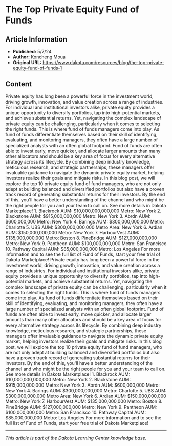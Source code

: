 # The Top Private Equity Fund of Funds

## Article Information
- **Published:** 5/7/24
- **Author:** Koncheng Moua
- **Original URL:** https://www.dakota.com/resources/blog/the-top-private-equity-fund-of-funds-1

## Content

Private equity has long been a powerful force in the investment world, driving growth, innovation, and value creation across a range of industries. For individual and institutional investors alike, private equity provides a unique opportunity to diversify portfolios, tap into high-potential markets, and achieve substantial returns. Yet, navigating the complex landscape of private equity can be challenging, particularly when it comes to selecting the right funds. This is where fund of funds managers come into play. As fund of funds differentiate themselves based on their skill of identifying, evaluating, and monitoring managers, they often have a large number of specialized analysts with an often global footprint. Fund of funds are often able to invest early, move quicker, and allocate larger amounts than many other allocators and should be a key area of focus for every alternative strategy across its lifecycle. By combining deep industry knowledge, meticulous research, and strategic partnerships, these managers offer invaluable guidance to navigate the dynamic private equity market, helping investors realize their goals and mitigate risks. In this blog post, we will explore the top 10 private equity fund of fund managers, who are not only adept at building balanced and diversified portfolios but also have a proven track record of generating substantial returns for their investors. By the end of this, you'll have a better understanding of the channel and who might be the right people for you and your team to call on. See more details in Dakota Marketplace! 1. Blackrock AUM: $10,000,000,000,000 Metro: New York 2. Blackstone AUM: $915,000,000,000 Metro: New York 3. Abrdn AUM: $600,000,000 Metro: New York 4. Barings AUM: $300,000,000,000 Metro: Charlotte 5. UBS AUM: $300,000,000,000 Metro Area: New York 6. Ardian AUM: $150,000,000,000 Metro: New York 7. HarbourVest AUM: $135,000,000,000 Metro: Boston 8. PineBridge AUM: $127,000,000,000 Metro: New York 9. Pantheon AUM: $100,000,000,000 Metro: San Francisco 10. Pathway Capital AUM: $85,000,000,000 Metro: Los Angeles For more information and to see the full list of Fund of Funds, start your free trial of Dakota Marketplace! Private equity has long been a powerful force in the investment world, driving growth, innovation, and value creation across a range of industries. For individual and institutional investors alike, private equity provides a unique opportunity to diversify portfolios, tap into high-potential markets, and achieve substantial returns. Yet, navigating the complex landscape of private equity can be challenging, particularly when it comes to selecting the right funds. This is where fund of funds managers come into play. As fund of funds differentiate themselves based on their skill of identifying, evaluating, and monitoring managers, they often have a large number of specialized analysts with an often global footprint. Fund of funds are often able to invest early, move quicker, and allocate larger amounts than many other allocators and should be a key area of focus for every alternative strategy across its lifecycle. By combining deep industry knowledge, meticulous research, and strategic partnerships, these managers offer invaluable guidance to navigate the dynamic private equity market, helping investors realize their goals and mitigate risks. In this blog post, we will explore the top 10 private equity fund of fund managers, who are not only adept at building balanced and diversified portfolios but also have a proven track record of generating substantial returns for their investors. By the end of this, you'll have a better understanding of the channel and who might be the right people for you and your team to call on. See more details in Dakota Marketplace! 1. Blackrock AUM: $10,000,000,000,000 Metro: New York 2. Blackstone AUM: $915,000,000,000 Metro: New York 3. Abrdn AUM: $600,000,000 Metro: New York 4. Barings AUM: $300,000,000,000 Metro: Charlotte 5. UBS AUM: $300,000,000,000 Metro Area: New York 6. Ardian AUM: $150,000,000,000 Metro: New York 7. HarbourVest AUM: $135,000,000,000 Metro: Boston 8. PineBridge AUM: $127,000,000,000 Metro: New York 9. Pantheon AUM: $100,000,000,000 Metro: San Francisco 10. Pathway Capital AUM: $85,000,000,000 Metro: Los Angeles For more information and to see the full list of Fund of Funds, start your free trial of Dakota Marketplace!

---

*This article is part of the Dakota Learning Center knowledge base.*
